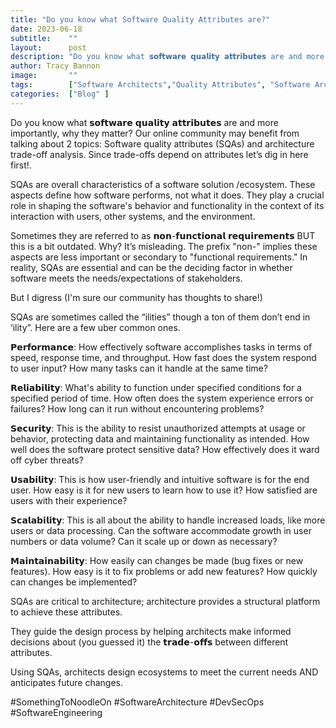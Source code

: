 ```yaml
---
title: "Do you know what Software Quality Attributes are?"
date: 2023-06-18
subtitle:    ""
layout:      post 
description: "Do you know what 𝘀𝗼𝗳𝘁𝘄𝗮𝗿𝗲 𝗾𝘂𝗮𝗹𝗶𝘁𝘆 𝗮𝘁𝘁𝗿𝗶𝗯𝘂𝘁𝗲𝘀 are and more importantly, why they matter? Our online community may benefit from talking about 2 topics: Software quality attributes (SQAs) and architecture trade-off analysis. Since trade-offs depend on attributes let’s dig in here first!"
author: Tracy Bannon
image:       ""
tags:        ["Software Architects","Quality Attributes", "Software Architecture", "SQAs", "Software Engineering"]
categories:  ["Blog" ]
---
```

Do you know what 𝘀𝗼𝗳𝘁𝘄𝗮𝗿𝗲 𝗾𝘂𝗮𝗹𝗶𝘁𝘆 𝗮𝘁𝘁𝗿𝗶𝗯𝘂𝘁𝗲𝘀 are and more importantly, why they matter? Our online community may benefit from talking about 2 topics: Software quality attributes (SQAs) and architecture trade-off analysis. Since trade-offs depend on attributes let’s dig in here first!.

SQAs are overall characteristics of a software solution /ecosystem. These aspects define how software performs, not what it does. They play a crucial role in shaping the software's behavior and functionality in the context of its interaction with users, other systems, and the environment.

Sometimes they are referred to as 𝗻𝗼𝗻-𝗳𝘂𝗻𝗰𝘁𝗶𝗼𝗻𝗮𝗹 𝗿𝗲𝗾𝘂𝗶𝗿𝗲𝗺𝗲𝗻𝘁𝘀 BUT this is a bit outdated. Why? It’s misleading. The prefix "non-" implies these aspects are less important or secondary to "functional requirements." In reality, SQAs are essential and can be the deciding factor in whether software meets the needs/expectations of stakeholders.

But I digress (I'm sure our community has thoughts to share!)

SQAs are sometimes called the “ilities” though a ton of them don’t end in ‘ility”.  Here are a few uber common ones.

𝗣𝗲𝗿𝗳𝗼𝗿𝗺𝗮𝗻𝗰𝗲: How effectively software accomplishes tasks in terms of speed, response time, and throughput. How fast does the system respond to user input? How many tasks can it handle at the same time?

𝗥𝗲𝗹𝗶𝗮𝗯𝗶𝗹𝗶𝘁𝘆: What's ability to function under specified conditions for a specified period of time. How often does the system experience errors or failures? How long can it run without encountering problems?

𝗦𝗲𝗰𝘂𝗿𝗶𝘁𝘆: This is the ability to resist unauthorized attempts at usage or behavior, protecting data and maintaining functionality as intended. How well does the software protect sensitive data? How effectively does it ward off cyber threats?

𝗨𝘀𝗮𝗯𝗶𝗹𝗶𝘁𝘆: This is how user-friendly and intuitive software is for the end user. How easy is it for new users to learn how to use it? How satisfied are users with their experience?

𝗦𝗰𝗮𝗹𝗮𝗯𝗶𝗹𝗶𝘁𝘆: This is all about the ability to handle increased loads, like more users or data processing. Can the software accommodate growth in user numbers or data volume? Can it scale up or down as necessary?

𝗠𝗮𝗶𝗻𝘁𝗮𝗶𝗻𝗮𝗯𝗶𝗹𝗶𝘁𝘆: How easily can changes be made (bug fixes or new features). How easy is it to fix problems or add new features? How quickly can changes be implemented?

SQAs are critical to architecture; architecture provides a structural platform to achieve these attributes.

They guide the design process by helping architects make informed decisions about (you guessed it) the 𝘁𝗿𝗮𝗱𝗲-𝗼𝗳𝗳𝘀 between different attributes.

Using SQAs, architects design ecosystems to meet the current needs AND anticipates future changes.

#SomethingToNoodleOn #SoftwareArchitecture
#DevSecOps #SoftwareEngineering
